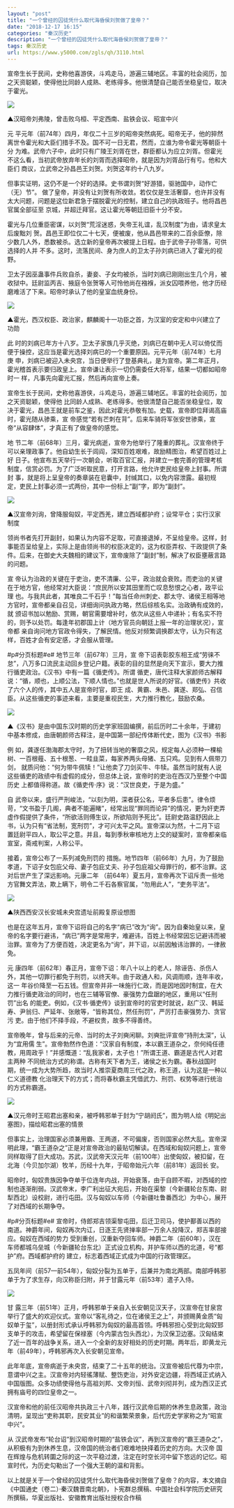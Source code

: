 ```yaml
---
layout: "post"
title: "一个曾经的囚徒凭什么取代海昏侯刘贺做了皇帝？"
date: "2018-12-17 16:15"
categories: "秦汉历史"
description: "一个曾经的囚徒凭什么取代海昏侯刘贺做了皇帝？"
tags: 秦汉历史
url: https://www.y5000.com/zgls/qh/3110.html
---
```






宣帝生长于民间，史称他喜游侠，斗鸡走马，游遍三辅地区。丰富的社会阅历，加之天资聪颖，使得他比同龄人成熟、老练得多。他很清楚自己能否坐稳皇位，取决于霍光。

![](https://img.y5000.com/uploads/allimg/160908/5-160ZQ51IR50.png)

▲汉昭帝刘弗陵，曾击败乌桓、平定西南、盐铁会议、昭宣中兴

元 平元年（前74年）四月，年仅二十三岁的昭帝突然病死。昭帝无子，他的猝然离世令霍光和大臣们措手不及。国不可一日无君，然而，立谁为帝令霍光等朝臣十分
为难。武帝六子中，此时只有广陵王刘胥在世，群臣都认为应立刘胥。但霍光不这么看，当初武帝放弃年长的刘胥而选择昭帝，就是因为刘胥品行有亏。他和大臣们
商议，立武帝之孙昌邑王刘贺。刘贺这年约十八九岁。

但事实证明，这仍不是一个好的选择。史书谓刘贺“好游猎，驱驰国中，动作亡（无）节”。
做了皇帝，并没有让刘贺有所收敛。若仅仅是生活奢靡，也许并没有太大问题，问题是这位新君急于摆脱霍光的控制，建立自己的执政班子。他将昌邑官属全部征至
京城，并超迁拜官。这让霍光等朝廷旧臣十分不安。

霍光与几位重臣密谋，以刘贺“荒淫迷惑，失帝王礼谊，乱汉制度”为由，请求皇太后废黜刘
贺。昌邑王即位仅二十七天，便被废，他从昌邑带来的二百余臣僚，除少数几人外，悉数被杀。选立新的皇帝再次被提上日程。由于武帝子孙零落，可供选择的人并
不多。这时，流落民间、身为庶人的卫太子孙刘病已进入了霍光的视野。

卫太子因巫蛊事件兵败自杀，妻妾、子女均被杀，当时刘病已刚刚出生几个月，被收狱中。廷尉监丙吉、掖庭令张贺等人可怜他尚在襁褓，派女囚喂养他，他才历经磨难活了下来。昭帝时承认了他的皇室血统身份。

![](https://img.y5000.com/uploads/allimg/160908/5-160ZQ51P43S.png)

▲霍光，西汉权臣、政治家，麒麟阁十一功臣之首，为汉室的安定和中兴建立了功勋

此 时的刘病已年方十八岁。卫太子家族几乎灭绝，刘病已在朝中无人可以倚仗而便于操控，这应当是霍光选择刘病已的一个重要原因。元平元年（前74年）七月庚
申，刘病已被迎入未央宫，当日便举行了登基典礼，是为宣帝。第二年正月，霍光稽首表示要归政皇上。宣帝谦让表示一切仍需委任大将军，结果一切都如昭帝时一
样，凡事先向霍光汇报，然后再向宣帝上奏。

宣帝生长于民间，史称他喜游侠，斗鸡走马，游遍三辅地区。丰富的社会阅历，加之天资聪颖，使得他
比同龄人成熟、老练得多。他很清楚自己能否坐稳皇位，取决于霍光，昌邑王就是前车之鉴，因此对霍光恭敬有加。史载，宣帝即位拜谒高庙时，霍光随从骖乘，宣
帝感觉“若有芒刺在背”。后来车骑将军张安世骖乘，宣帝“从容肆体”，才真正有了做皇帝的感觉。

地 节二年（前68年）三月，霍光病逝，宣帝为他举行了隆重的葬礼。汉宣帝终于可以亲理政事了。他自幼生长于闾阎，深知百姓艰难，故励精图治，希望百姓过上好
日子。他宣布五天举行一次朝会，听取百官汇报，并建立一套完善的管理考核制度，信赏必罚。为了广泛听取民意，打开言路，他允许吏民给皇帝上封事。所谓封
事，就是将上呈皇帝的奏章装在皂囊中，封缄其口，以免内容泄露。最初规定，吏民上封事必须一式两份，其中一份标上“副”字，即为“副封”。  

![](https://img.y5000.com/uploads/allimg/160908/5-160ZQ51R22N.png)

▲汉宣帝刘询，曾降服匈奴，平定西羌，建立西域都护府；设常平仓；实行汉家制度

领尚书者先打开副封，如果认为内容不足取，可直接退掉，不呈给皇帝。这样，封事能否呈给皇上，实际上是由领尚书的权臣决定的，这为权臣弄权、干政提供了条件。后来，在御史大夫魏相的建议下，宣帝废除了“副封”制，解决了权臣壅蔽言路的问题。

宣 帝认为治政的关键在于吏治，吏不清廉、公平，政治就会衰败。而吏治的关键在于地方官，他经常对大臣说：“庶民所以安其田里而亡叹息愁恨之心者，政平讼理
也。与我共此者，其唯良二千石乎！”每当任命州刺史、郡太守、诸侯王相等地方官时，宣帝都亲自召见，详细询问执政方略，然后综核名实。治政确有成效的，就
颁诏书加以勉励、赏赐，朝官需要增补时，依次从这些人中递补；有名实不符的，则予以处罚。每逢年初郡国上计（地方官员向朝廷上报一年的治理状况），宣帝都
亲自询问地方官政令得失，了解民情。他反对频繁调换郡太守，认为只有这样，百姓才会有安定感，才会服从管理。

#p#分页标题#e# 地节三年（前67年）三月，宣
帝下诏表彰胶东相王成“劳徕不怠”，八万多口流民主动回乡登记户籍。表彰的目的显然是向天下宣示，要大力推行循吏政治。《汉书》中有一篇《循吏传》。所谓
循吏，唐代注释大家颜师古解释说：“循，顺也，上顺公法，下顺人情也。”也就是世人所说的好官。《循吏传》共收了六个人的传，其中五人是宣帝时官，即王
成、黄霸、朱邑、龚遂、郑弘、召信臣。从这些循吏的事迹来看，主要是重视民生，大力推行教化，鼓励农桑。

![](https://img.y5000.com/uploads/allimg/160908/5-160ZQ51T1403.png)

▲《汉书》是由中国东汉时期的历史学家班固编撰，前后历时二十余年，于建初中基本修成，由唐朝颜师古释注，是中国第一部纪传体断代史，图为《汉书》书影

例 如，龚遂任渤海郡太守时，为了扭转当地的奢靡之风，规定每人必须种一棵榆树、一百根薤、五十根葱、一畦韭菜，每家养两头母猪、五只鸡。见到有人佩带刀剑，
就质问他：“何为带牛佩犊！”让他卖了刀剑买牛、牛犊。虽然当时就有人说这些循吏的政绩中有虚假的成分，但总体上说，宣帝时的吏治在西汉乃至整个中国历史
上都值得称道。故《循吏传·序》说：“汉世良吏，于是为盛。”

自 武帝以来，盛行严刑峻法，“以刻为明，深者获公名，平者多后患”。律令烦苛，“文书盈于几阁，典者不能遍睹”，经常出现“罪同而论异”的情况，更为奸吏弄
虚作假提供了条件，“所欲活则傅生议，所欲陷则予死比”。廷尉史路温舒因此上书，认为只有“省法制，宽刑罚”，才可兴太平之风。宣帝深以为然，十二月下诏
置廷尉平四人，取公平之意。并且，每到季秋审核地方上交的疑案时，宣帝都亲临宣室，斋戒判案，人称公平。  

接着，宣帝公布了一系列减免刑罚的
措施。地节四年（前66年）九月，为了鼓励孝道，下诏子女包庇父母、妻子包庇丈夫、孙子包庇祖父母罪行的，都不治罪。这对后世产生了深远影响。元康二年
（前64年）夏五月，宣帝再次下诏斥责一些地方官舞文弄法，欺上瞒下，明令二千石各察官属，“勿用此人”，“吏务平法”。

![](https://img.y5000.com/uploads/allimg/160908/5-160ZQ51Z4913.jpg)

▲陕西西安汉长安城未央宫遗址前殿复原设想图

也是在这年五月，宣帝下诏将自己的名字“病已”改为“询”。因为自秦始皇以来，皇帝的名字要行避讳，“病已”两字是常用字，难避讳，百姓上书经常因忘记避讳而被治罪。宣帝为了方便百姓，决定更名为“询”，并下诏，以前因触讳治罪的，一律赦免。

元 康四年（前62年）春正月，宣帝下诏：年八十以上的老人，除诬告、杀伤人外，其他一切罪行都免于刑罚，以终天年。由于政通人和，风调雨顺，连年丰收，这一
年谷价降至一石五钱。但宣帝并非一味施行仁政，而是因地因时制宜，在大力推行循吏政治的同时，也在三辅等官僚、豪强势力盘踞的地区，重用以“任刑罚”出名
的能吏。例如，《汉书·循吏传》谈到宣帝时的官吏时就说，赵广汉、韩延寿、尹翁归、严延年、张敞等，“皆称其位，然任刑罚”，严厉打击豪强势力、贪官污
吏。由于他们不择手段，不避权贵，故多不得善终。

宣帝晚年，曾与后来的元帝、当时的太子刘奭闲聊。刘奭批评宣帝“持刑太深”，认为“宜用儒
生”。宣帝勃然作色道：“汉家自有制度，本以霸王道杂之，奈何纯任德教，用周政乎！”并感慨道：“乱我家者，太子也！”所谓王道、霸道是古代人对君主两种
不同统治方式的称谓。古称有天下者为王，诸侯之长为霸。春秋战国时期，统一成为大势所趋，故当时人推崇夏商周三代之政，称王道，认为这是一种以仁义道德教
化治理天下的方式；而将春秋霸主凭借武力、刑罚、权势等进行统治的方式称霸道。

![](https://img.y5000.com/uploads/allimg/160908/5-160ZQ5192KS.png)

▲汉元帝时王昭君出塞和亲，被呼韩邪单于封为“宁胡阏氏”，图为明人绘《明妃出塞图》，描绘昭君出塞的情景

但事实上，治理国家必须兼用霸、王两道，不可偏废，否则国家必然大乱。宣帝深明此理，“霸王道杂之”正是对宣帝政治的最贴切解读。在西域和匈奴问题上，宣帝
同样取得了巨大成功。苏武，汉武帝天汉元年（前100年）出使匈奴，被扣留，在北海（今贝加尔湖）牧羊，历经十九年，于昭帝始元六年（前81年）返回长 安。

昭帝时，匈奴贵族因争夺单于位连年内战，开始衰落，由于自顾不暇，对西域的控制也逐渐削弱。汉武帝末，李广利出征大宛后，开始在渠黎（今新疆轮台东南、尉犁西北）设校尉，进行屯田。汉与匈奴以车师（今新疆吐鲁番西北）为中心，展开了对西域的长期争夺。  

#p#分页标题#e#
宣帝时，侍郎郑吉领渠黎屯田，后迁卫司马，使护鄯善以西的南道。神爵年间，匈奴再次内讧，日逐王先贤掸率部一万余人投降汉，郑吉率部接应。匈奴在西域的势力
受到重创，汉重新夺回车师。神爵二年（前60年），汉在车师都城乌垒城（今新疆轮台东北）正式设立机构，并护车师以西的北道，号“都护”府。西域都护府的
建立，标志着西域正式成为中国的行政管理区。

五凤年间（前57—前54年），匈奴分裂为五单于，后兼并为南北两部。南部呼韩邪单于为了求生存，向汉称臣归附，并于甘露元年（前53年）遣子入侍。

![](https://img.y5000.com/uploads/allimg/160908/5-160ZQ51955214.jpg)

甘 露三年（前51年）正月，呼韩邪单于亲自入长安朝见汉天子，汉宣帝在甘泉宫举行了盛大的欢迎仪式。宣帝以“客礼待之，位在诸侯王之上”，并颁赐黄金质“匈
奴单于玺”，以册封形式承认呼韩邪为匈奴的最高首领。呼韩邪担心受到北匈奴郅支单于的攻击，希望留在保禄塞（今内蒙古包头西北），为汉保卫边塞。汉匈结束
了近一百年的战争关系，进入一个全新的友好相处的历史时期。两年后，即黄龙元年（前49年），呼韩邪再次入长安朝见宣帝。

此年年底，宣帝病逝于未央宫，结束了二十五年的统治。汉宣帝被后代尊为中宗，意谓中兴之主。汉宣帝对内轻徭薄赋、整饬吏治，对外安定边疆，将西域正式纳入中国版图。众多功绩使得他与高祖刘邦、文帝刘恒、武帝刘彻并列，成为西汉正式拥有庙号的四位皇帝之一。

汉宣帝和他的前任汉昭帝共执政三十八年，践行汉武帝后期的休养生息政策，政治清明，呈现出“吏称其职，民安其业”的和谐繁荣景象，后代历史学家称之为“昭宣中兴”。

从 汉武帝发布“轮台诏”到汉昭帝时期的“盐铁会议”，再到汉宣帝的“霸王道杂之”，从积极有为到休养生息，汉帝国的统治者们艰难地抉择着历史的方向。大汉帝
国在辉煌与危机转圜之际的这一次平稳过渡，注定在时空长河中留下悠远的记忆。昭宣时代，为历史勾勒出了一个强大王朝的温和背影。

以上就是关于一个曾经的囚徒凭什么取代海昏侯刘贺做了皇帝？的内容，本文摘自《中国通史（卷二）·秦汉魏晋南北朝》，卜宪群总撰稿、中国社会科学院历史研究所撰稿，华夏出版社、安徽教育出版社授权合作稿
